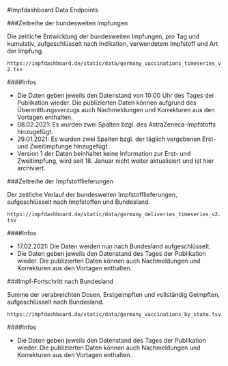 #Impfdashboard Data Endpoints

###Zeitreihe der bundesweiten Impfungen

Die zeitliche Entwicklung der bundesweiten Impfungen, pro Tag und kumulativ, aufgeschlüsselt nach Indikation, verwendetem Impfstoff und Art der Impfung.

```https://impfdashboard.de/static/data/germany_vaccinations_timeseries_v2.tsv```

####Infos
* Die Daten geben jeweils den Datenstand von 10:00 Uhr des Tages der Publikation wieder. Die publizierten Daten können aufgrund des Übermittlungsverzugs auch Nachmeldungen und Korrekturen aus den Vortagen enthalten.
* 08.02.2021: Es wurden zwei Spalten bzgl. des AstraZeneca-Impfstoffs hinzugefügt.
* 29.01.2021: Es wurden zwei Spalten bzgl. der täglich vergebenen Erst- und Zweitimpfunge hinzugefügt.
* Version 1 der Daten beinhaltet keine Information zur Erst- und Zweitimpfung, wird seit 18. Januar nicht weiter aktualisiert und ist hier archiviert.

###Zeitreihe der Impfstofflieferungen

Der zeitliche Verlauf der bundesweiten Impfstofflieferungen, aufgeschlüsselt nach Impfstoffen und Bundesland.

```https://impfdashboard.de/static/data/germany_deliveries_timeseries_v2.tsv```

####Infos
* 17.02.2021: Die Daten werden nun nach Bundesland aufgeschlüsselt.
* Die Daten geben jeweils den Datenstand des Tages der Publikation wieder. Die publizierten Daten können auch Nachmeldungen und Korrekturen aus den Vortagen enthalten.

###Impf-Fortschritt nach Bundesland

Summe der verabreichten Dosen, Erstgeimpften und vollständig Geimpften, aufgeschlüsselt nach Bundesland.

```https://impfdashboard.de/static/data/germany_vaccinations_by_state.tsv```

####Infos
* Die Daten geben jeweils den Datenstand des Tages der Publikation wieder. Die publizierten Daten können auch Nachmeldungen und Korrekturen aus den Vortagen enthalten.
